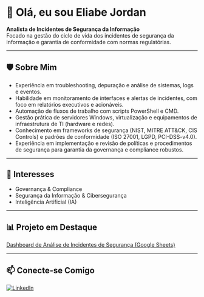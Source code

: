 # 👋 Olá, eu sou Eliabe Jordan

**Analista de Incidentes de Segurança da Informação**  
Focado na gestão do ciclo de vida dos incidentes de segurança da informação e garantia de conformidade com normas regulatórias.

---

## 🛡️ Sobre Mim

- Experiência em troubleshooting, depuração e análise de sistemas, logs e eventos.
- Habilidade em monitoramento de interfaces e alertas de incidentes, com foco em relatórios executivos e acionáveis.
- Automação de fluxos de trabalho com scripts PowerShell e CMD.
- Gestão prática de servidores Windows, virtualização e equipamentos de infraestrutura de TI (hardware e redes).
- Conhecimento em frameworks de segurança (NIST, MITRE ATT&CK, CIS Controls) e padrões de conformidade (ISO 27001, LGPD, PCI-DSS-v4.0).
- Experiência em implementação e revisão de políticas e procedimentos de segurança para garantia da governança e compliance robustos.

---

## 🚀 Interesses

- Governança & Compliance
- Segurança da Informação & Cibersegurança
- Inteligência Artificial (IA)

---

## 📊 Projeto em Destaque

[Dashboard de Análise de Incidentes de Segurança (Google Sheets)](https://docs.google.com/spreadsheets/d/1o4bxxH2LvWkRqxuSEBv82Vm609Ei92EVbBdz3eO9t7E/edit?usp=drive_link)

---

## 📫 Conecte-se Comigo

[![LinkedIn](https://img.shields.io/badge/LinkedIn-Eliabe%20Jordan-blue?logo=linkedin&style=flat-square)](https://www.linkedin.com/in/eliabe-jordan)
